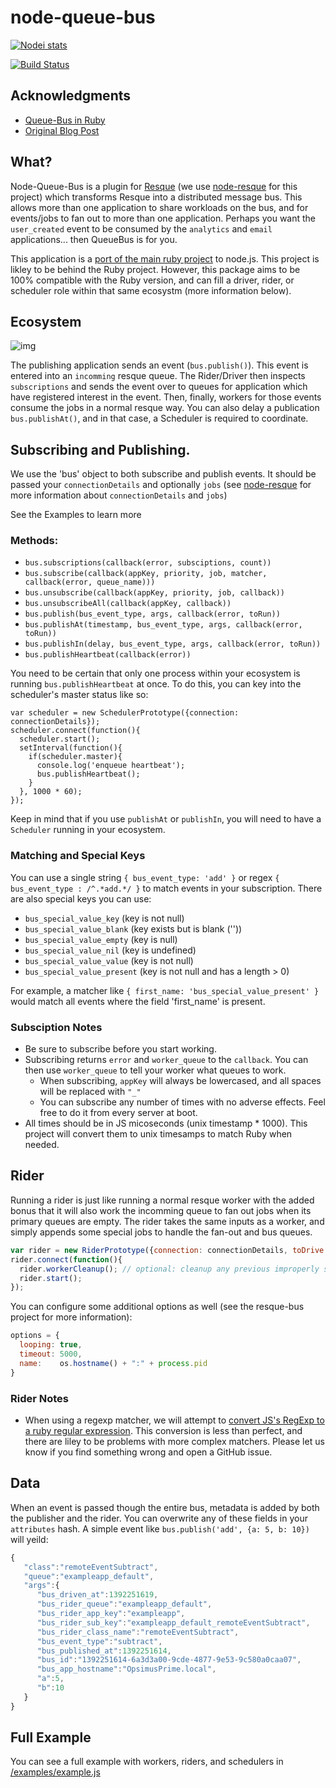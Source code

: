 # node-queue-bus

[![Nodei stats](https://nodei.co/npm/node-queue-bus.png?downloads=true)](https://npmjs.org/package/node-queue-bus)

[![Build Status](https://travis-ci.org/queue-bus/node-queue-bus.png?branch=master)](https://travis-ci.org/queue-bus/node-queue-bus)

## Acknowledgments
- [Queue-Bus in Ruby](https://github.com/queue-bus/queue-bus)
- [Original Blog Post](http://tech.taskrabbit.com/blog/2013/09/28/resque-bus/)

## What?

Node-Queue-Bus is a plugin for [Resque](https://github.com/resque/resque) (we use [node-resque](https://github.com/taskrabbit/node-resque) for this project) which transforms Resque into a distributed message bus.  This allows more than one application to share workloads on the bus, and for events/jobs to fan out to more than one application.  Perhaps you want the `user_created` event to be consumed by the `analytics` and `email` applications... then QueueBus is for you.

This application is a [port of the main ruby project](https://github.com/queue-bus/queue-bus) to node.js.  This project is likley to be behind the Ruby project.  However, this package aims to be 100% compatible with the Ruby version, and can fill a driver, rider, or scheduler role within that same ecosystm (more information below).

## Ecosystem

![img](https://raw.github.com/queue-bus/node-queue-bus/master/doc/data_flow.jpg)

The publishing application sends an event (`bus.publish()`).  This event is entered into an `incomming` resque queue.  The Rider/Driver then inspects `subscriptions` and sends the event over to queues for application which have registered interest in the event.  Then, finally, workers for those events consume the jobs in a normal resque way.  You can also delay a publication `bus.publishAt()`, and in that case, a Scheduler is required to coordinate.

## Subscribing and Publishing.

We use the 'bus' object to both subscribe and publish events.  It should be passed your `connectionDetails` and optionally `jobs` (see [node-resque](https://github.com/taskrabbit/node-resque) for more information about `connectionDetails` and `jobs`)

See the Examples to learn more

### Methods:

- `bus.subscriptions(callback(error, subsciptions, count))`
- `bus.subscribe(callback(appKey, priority, job, matcher, callback(error, queue_name)))`
- `bus.unsubscribe(callback(appKey, priority, job, callback))`
- `bus.unsubscribeAll(callback(appKey, callback))`
- `bus.publish(bus_event_type, args, callback(error, toRun))`
- `bus.publishAt(timestamp, bus_event_type, args, callback(error, toRun))`
- `bus.publishIn(delay, bus_event_type, args, callback(error, toRun))`
- `bus.publishHeartbeat(callback(error))`

You need to be certain that only one process within your ecosystem is running `bus.publishHeartbeat` at once.  To do this, you can key into the scheduler's master status like so: 
```
var scheduler = new SchedulerPrototype({connection: connectionDetails});
scheduler.connect(function(){
  scheduler.start();
  setInterval(function(){
    if(scheduler.master){
      console.log('enqueue heartbeat');
      bus.publishHeartbeat(); 
    }
  }, 1000 * 60);
});
```

Keep in mind that if you use `publishAt` or `publishIn`, you will need to have a `Scheduler` running in your ecosystem.

### Matching and Special Keys

You can use a single string `{ bus_event_type: 'add' }` or regex `{ bus_event_type : /^.*add.*/ }` to match events in your subscription.  There are also special keys you can use:

- `bus_special_value_key`     (key is not null)
- `bus_special_value_blank`   (key exists but is blank (''))
- `bus_special_value_empty`   (key is null)
- `bus_special_value_nil`     (key is undefined)
- `bus_special_value_value`   (key is not null)
- `bus_special_value_present` (key is not null and has a length > 0)

For example, a matcher like `{ first_name: 'bus_special_value_present' }` would match all events where the field 'first_name' is present.

### Subsciption Notes

- Be sure to subscribe before you start working.
- Subscribing returns `error` and `worker_queue` to the `callback`.  You can then use `worker_queue` to tell your worker what queues to work.
  - When subscribing, `appKey` will always be lowercased, and all spaces will be replaced with `"_"`
  - You can subscribe any number of times with no adverse effects.  Feel free to do it from every server at boot.
- All times should be in JS micoseconds (unix timestamp * 1000).  This project will convert them to unix timesamps to match Ruby when needed.  

## Rider

Running a rider is just like running a normal resque worker with the added bonus that it will also work the incomming queue to fan out jobs when its primary queues are empty.  The rider takes the same inputs as a worker, and simply appends some special jobs to handle the fan-out and bus queues.

```javascript
var rider = new RiderPrototype({connection: connectionDetails, toDrive: true}, jobs);
rider.connect(function(){
  rider.workerCleanup(); // optional: cleanup any previous improperly shutdown workers
  rider.start();
});
```
You can configure some additional options as well (see the resque-bus project for more information):

```javascript
options = {
  looping: true,
  timeout: 5000,
  name:    os.hostname() + ":" + process.pid
}
```

### Rider Notes

- When using a regexp matcher, we will attempt to [convert JS's RegExp to a ruby regular expression](https://github.com/queue-bus/node-bus/blob/master/lib/sections/utils.js#L28-L84).  This conversion is less than perfect, and there are liley to be problems with more complex matchers.  Please let us know if you find something wrong and open a GitHub issue.

## Data

When an event is passed though the entire bus, metadata is added by both the publisher and the rider. You can overwrite any of these fields in your `attributes` hash.  A simple event like `bus.publish('add', {a: 5, b: 10})` will yeild:

```javascript
{
   "class":"remoteEventSubtract",
   "queue":"exampleapp_default",
   "args":{
      "bus_driven_at":1392251619,
      "bus_rider_queue":"exampleapp_default",
      "bus_rider_app_key":"exampleapp",
      "bus_rider_sub_key":"exampleapp_default_remoteEventSubtract",
      "bus_rider_class_name":"remoteEventSubtract",
      "bus_event_type":"subtract",
      "bus_published_at":1392251614,
      "bus_id":"1392251614-6a3d3a00-9cde-4877-9e53-9c580a0caa07",
      "bus_app_hostname":"OpsimusPrime.local",
      "a":5,
      "b":10
   }
}
```

## Full Example

You can see a full example with workers, riders, and schedulers in [/examples/example.js](https://github.com/queue-bus/node-queue-bus/blob/examples/example.js)
